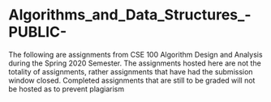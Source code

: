 # Algorithms_and_Data_Structures_-PUBLIC-
The following are assignments from CSE 100 Algorithm Design and Analysis during the Spring 2020 Semester. The assignments hosted here are not the totality of assignments, rather assignments that have had the submission window closed. Completed assignments that are still to be graded will not be hosted as to prevent plagiarism
